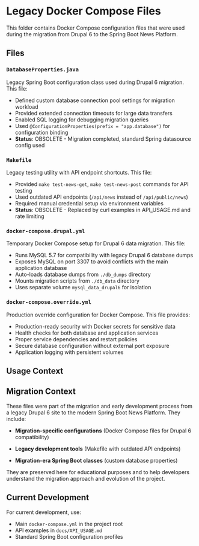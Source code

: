 # Legacy Docker Compose Files

This folder contains Docker Compose configuration files that were used during 
the migration from Drupal 6 to the Spring Boot News Platform.

## Files

### `DatabaseProperties.java`
Legacy Spring Boot configuration class used during Drupal 6 migration. This file:
- Defined custom database connection pool settings for migration workload
- Provided extended connection timeouts for large data transfers
- Enabled SQL logging for debugging migration queries
- Used `@ConfigurationProperties(prefix = "app.database")` for configuration binding
- **Status**: OBSOLETE - Migration completed, standard Spring datasource config used

### `Makefile`
Legacy testing utility with API endpoint shortcuts. This file:
- Provided `make test-news-get`, `make test-news-post` commands for API testing
- Used outdated API endpoints (`/api/news` instead of `/api/public/news`)
- Required manual credential setup via environment variables
- **Status**: OBSOLETE - Replaced by curl examples in API_USAGE.md and rate limiting



### `docker-compose.drupal.yml`
Temporary Docker Compose setup for Drupal 6 data migration. This file:
- Runs MySQL 5.7 for compatibility with legacy Drupal 6 database dumps
- Exposes MySQL on port 3307 to avoid conflicts with the main application database
- Auto-loads database dumps from `./db_dumps` directory
- Mounts migration scripts from `./db_data` directory
- Uses separate volume `mysql_data_drupal6` for isolation

### `docker-compose.override.yml`
Production override configuration for Docker Compose. This file provides:
- Production-ready security with Docker secrets for sensitive data
- Health checks for both database and application services
- Proper service dependencies and restart policies
- Secure database configuration without external port exposure
- Application logging with persistent volumes

## Usage Context

## Migration Context

These files were part of the migration and early development process from a legacy Drupal 6 site to the modern Spring Boot News Platform. They include:

- **Migration-specific configurations** (Docker Compose files for Drupal 6 compatibility)
- **Legacy development tools** (Makefile with outdated API endpoints)

- **Migration-era Spring Boot classes** (custom database properties)

They are preserved here for educational purposes and to help developers understand the migration approach and evolution of the project.

## Current Development

For current development, use:
- Main `docker-compose.yml` in the project root
- API examples in `docs/API_USAGE.md`
- Standard Spring Boot configuration profiles